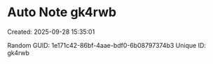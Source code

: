 ﻿# Auto Note gk4rwb
Created: 2025-09-28 15:35:01

Random GUID: 1e171c42-86bf-4aae-bdf0-6b08797374b3
Unique ID: gk4rwb
